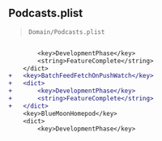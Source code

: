 ## Podcasts.plist

> `Domain/Podcasts.plist`

```diff

 		<key>DevelopmentPhase</key>
 		<string>FeatureComplete</string>
 	</dict>
+	<key>BatchFeedFetchOnPushWatch</key>
+	<dict>
+		<key>DevelopmentPhase</key>
+		<string>FeatureComplete</string>
+	</dict>
 	<key>BlueMoonHomepod</key>
 	<dict>
 		<key>DevelopmentPhase</key>

```
